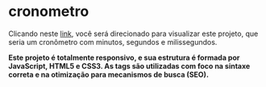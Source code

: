 # cronometro
Clicando neste <a href="https://thiago-tsg.github.io/cronometro/html/" target="_blank">link</a>, você será direcionado para visualizar este projeto, que seria um cronômetro com minutos, segundos e milissegundos.

<strong>Este projeto é totalmente responsivo, e sua estrutura é formada por JavaScript, HTML5 e CSS3.
As tags são utilizadas com foco na sintaxe correta e na otimização para mecanismos de busca (SEO).</strong>
